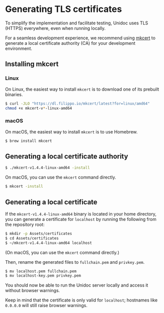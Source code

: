 # Generating TLS certificates

To simplify the implementation and facilitate testing, Unidoc uses TLS (HTTPS) everywhere, even when running locally.

For a seamless development experience, we recommend using [mkcert](https://github.com/FiloSottile/mkcert) to generate a local certificate authority (CA) for your development environment.

## Installing mkcert

### Linux

On Linux, the easiest way to install `mkcert` is to download one of its prebuilt binaries.

```bash
$ curl -JLO "https://dl.filippo.io/mkcert/latest?for=linux/amd64"
chmod +x mkcert-v*-linux-amd64
```

### macOS

On macOS, the easiest way to install `mkcert` is to use Homebrew.

```bash
$ brew install mkcert
```

## Generating a local certificate authority

```bash
$ ./mkcert-v1.4.4-linux-amd64 -install
```

On macOS, you can use the `mkcert` command directly.

```bash
$ mkcert -install
```

## Generating a local certificate

If the `mkcert-v1.4.4-linux-amd64` binary is located in your home directory, you can generate a certificate for `localhost` by running the following from the repository root:

```bash
$ mkdir -p Assets/certificates
$ cd Assets/certificates
$ ~/mkcert-v1.4.4-linux-amd64 localhost
```

(On macOS, you can use the `mkcert` command directly.)

Then, rename the generated files to `fullchain.pem` and `privkey.pem`.

```bash
$ mv localhost.pem fullchain.pem
$ mv localhost-key.pem privkey.pem
```

You should now be able to run the Unidoc server locally and access it without browser warnings.

Keep in mind that the certificate is only valid for `localhost`; hostnames like `0.0.0.0` will still raise browser warnings.
